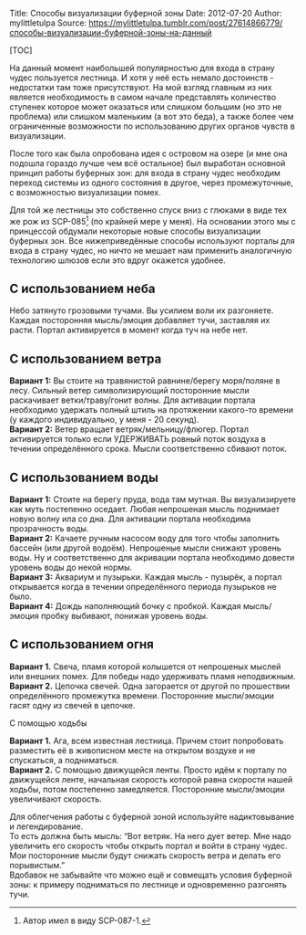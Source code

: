 Title: Способы визуализации буферной зоны
Date: 2012-07-20
Author: mylittletulpa
Source: https://mylittletulpa.tumblr.com/post/27614866779/способы-визуализации-буферной-зоны-на-данный

[TOC]

На данный момент наибольшей популярностью для входа в страну чудес пользуется лестница. И хотя у неё есть немало достоинств - недостатки там тоже присутствуют. На мой взгляд главным из них является необходимость в самом начале представлять количество ступенек которое может оказаться или слишком большим (но это не проблема) или слишком маленьким (а вот это беда), а также более чем ограниченные возможности по использованию других органов чувств в визуализации.

После того как была опробована идея с островом на озере (и мне она подошла гораздо лучше чем всё остальное) был выработан основной принцип работы буферных зон: для входа в страну чудес необходим переход системы из одного состояния в другое, через промежуточные, с возможностью визуализации помех.

Для той же лестницы это собственно спуск вниз с глюками в виде тех же рож из SCP-085[^1] \(по крайней мере у меня). На основании этого мы с принцессой обдумали некоторые новые способы визуализации буферных зон. Все нижеприведённые способы используют порталы для входа в страну чудес, но ничто не мешает нам применить аналогичную технологию шлюзов если это вдруг окажется удобнее.

[^1]: Автор имел в виду SCP-087-1.

## С использованием неба

Небо затянуто грозовыми тучами. Вы усилием воли их разгоняете. Каждая посторонняя мысль/эмоция добавляет тучи, заставляя их расти. Портал активируется в момент когда туч на небе нет.

## С использованием ветра

**Вариант 1:** Вы стоите на травянистой равнине/берегу моря/поляне в лесу. Сильный ветер символизирующий посторонние мысли раскачивает ветки/траву/гонит волны. Для активации портала необходимо удержать полный штиль на протяжении какого-то времени (у каждого индивидуально, у меня - 20 секунд).  
**Вариант 2:** Ветер вращает ветряк/мельницу/флюгер. Портал активируется только если УДЕРЖИВАТЬ ровный поток воздуха в течении определённого срока. Мысли соответственно сбивают поток.

## С использованием воды

**Вариант 1:** Стоите на берегу пруда, вода там мутная. Вы визуализируете как муть постепенно оседает. Любая непрошеная мысль поднимает новую волну ила со дна. Для активации портала необходима прозрачность воды.  
**Вариант 2:** Качаете ручным насосом воду для того чтобы заполнить бассейн (или другой водоём). Непрошеные мысли снижают уровень воды. Ну и соответственно для акривации портала необходимо довести уровень воды до некой нормы.  
**Вариант 3:** Аквариум и пузырьки. Каждая мысль - пузырёк, а портал открывается когда в течении определённого периода пузырьков не было.  
**Вариант 4:** Дождь наполняющий бочку с пробкой. Каждая мысль/эмоция пробку выбивают, понижая уровень воды.

## С использованием огня

**Вариант 1.** Свеча, пламя которой колышется от непрошеных мыслей или внешних помех. Для победы надо удерживать пламя неподвижным.  
**Вариант 2.** Цепочка свечей. Одна загорается от другой по прошествии определённого промежутка времени. Посторонние мысли/эмоции гасят одну из свечей в цепочке.

С помощью ходьбы

**Вариант 1.** Ага, всем известная лестница. Причем стоит попробовать разместить её в живописном месте на открытом воздухе и не спускаться, а подниматься.  
**Вариант 2.** С помощью движущейся ленты. Просто идём к порталу по движущейся ленте, начальная скорость которой равна скорости нашей ходьбы, потом постепенно замедляется. Посторонние мысли/эмоции увеличивают скорость.

Для облегчения работы с буферной зоной используйте надиктовывание и легендирование.  
То есть должна быть мысль: “Вот ветряк. На него дует ветер. Мне надо увеличить его скорость чтобы открыть портал и войти в страну чудес. Мои посторонние мысли будут снижать скорость ветра и делать его порывистым.”  
Вдобавок не забывайте что можно ещё и совмещать условия буферной зоны: к примеру подниматься по лестнице и одновременно разгонять тучи.
